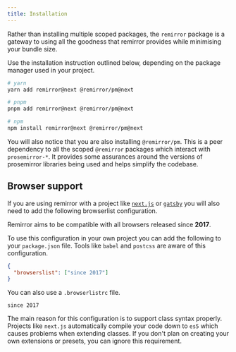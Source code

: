```yaml
---
title: Installation
---
```


Rather than installing multiple scoped packages, the `remirror` package is a gateway to using all
the goodness that remirror provides while minimising your bundle size.

Use the installation instruction outlined below, depending on the package manager used in your
project.

```bash
# yarn
yarn add remirror@next @remirror/pm@next

# pnpm
pnpm add remirror@next @remirror/pm@next

# npm
npm install remirror@next @remirror/pm@next
```

You will also notice that you are also installing `@remirror/pm`. This is a peer dependency to all
the scoped `@remirror` packages which interact with `prosemirror-*`. It provides some assurances
around the versions of prosemirror libraries being used and helps simplify the codebase.

## Browser support

If you are using remirror with a project like [`next.js`](https://nextjs.org/) or
[`gatsby`](https://www.gatsbyjs.org/) you will also need to add the following browserlist
configuration.

Remirror aims to be compatible with all browsers released since **2017**.

To use this configuration in your own project you can add the following to your `package.json` file.
Tools like `babel` and `postcss` are aware of this configuration.

```json
{
  "browserslist": ["since 2017"]
}
```

You can also use a `.browserlistrc` file.

```markup
since 2017
```

The main reason for this configuration is to support class syntax properly. Projects like `next.js`
automatically compile your code down to `es5` which causes problems when extending classes. If you
don't plan on creating your own extensions or presets, you can ignore this requirement.
